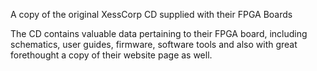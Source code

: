 A copy of the original XessCorp CD supplied with their FPGA Boards

The CD contains valuable data pertaining to their FPGA board, including schematics, user guides, firmware, software tools and also with great forethought a copy of their website page as well.
